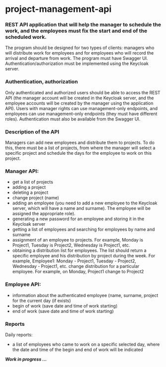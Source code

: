 # project-management-api

### REST API application that will help the manager to schedule the work, and the employees must fix the start and end of the scheduled work.
The program should be designed for two types of clients: managers who will distribute work for employees and for employees who will record the arrival and departure from work. The program must have Swagger UI. Authentication/authorization must be implemented using the Keycloak server.

### Authentication, authorization
Only authenticated and authorized users should be able to access the REST API (the manager account will be created in the Keycloak server, and the employee accounts will be created by the manager using the application API). Users with manager rights can use management-only endpoints, and employees can use management-only endpoints (they must have different roles). Authentication must also be available from the Swagger UI.

### Description of the API
Managers can add new employees and distribute them to projects. To do this, there must be a list of projects, from where the manager will select a specific project and schedule the days for the employee to work on this project.

### Manager API:
- get a list of projects
- adding a project
- deleting a project
- change project (name)
- adding an employee (you need to add a new employee to the Keycloak server, which will have a name and surname). The employee will be assigned the appropriate role).
- generating a new password for an employee and storing it in the Keycloak server
- getting a list of employees and searching for employees by name and surname
- assignment of an employee to projects. For example, Monday is Project1, Tuesday is Project2, Wednesday is Project1, etc.
- obtaining a distribution list for employees. The list should return a specific employee and his distribution by project during the week. For example, Employee1: Monday - Project1, Tuesday - Project2, Wednesday - Project1, etc.
change distribution for a particular employee. For example, on Monday, Project1 change to Project2

### Employee API:
- information about the authenticated employee (name, surname, project for the current day (if exists)
- begin of work (save date and time of work starting)
- end of work (save date and time of work starting)

### Reports
Daily reports:
- a list of employees who came to work on a specific selected day, where the date and time of the begin and end of work will be indicated


**_Work in progress ..._**
